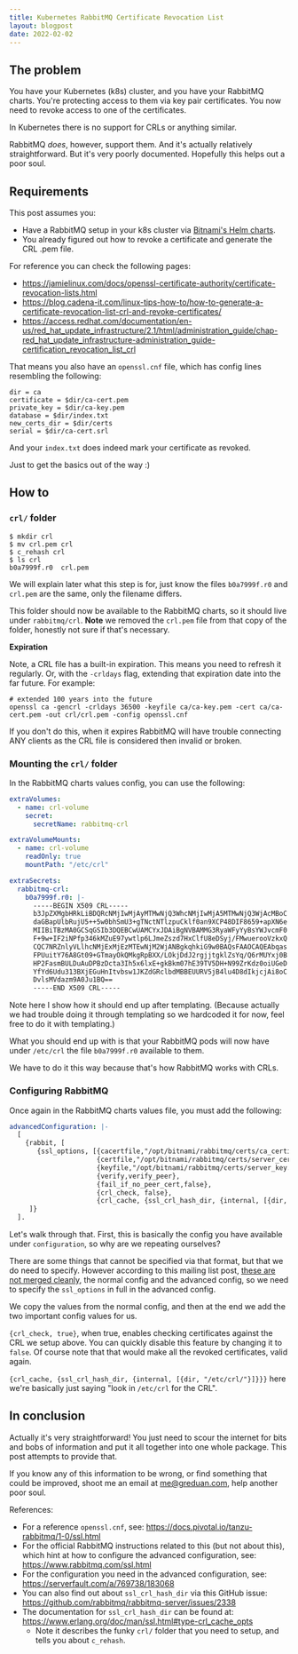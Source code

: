 ```yaml
---
title: Kubernetes RabbitMQ Certificate Revocation List
layout: blogpost
date: 2022-02-02
---
```


## The problem

You have your Kubernetes (k8s) cluster, and you have your RabbitMQ charts.  You're protecting access to them via key pair certificates.  You now need to revoke access to one of the certificates.

In Kubernetes there is no support for CRLs or anything similar.

RabbitMQ _does_, however, support them. And it's actually relatively straightforward.  But it's very poorly documented.  Hopefully this helps out a poor soul.

## Requirements

This post assumes you:

- Have a RabbitMQ setup in your k8s cluster via [Bitnami's Helm charts][bitnami].
- You already figured out how to revoke a certificate and generate the CRL .pem file.

For reference you can check the following pages:

- https://jamielinux.com/docs/openssl-certificate-authority/certificate-revocation-lists.html
- https://blog.cadena-it.com/linux-tips-how-to/how-to-generate-a-certificate-revocation-list-crl-and-revoke-certificates/
- https://access.redhat.com/documentation/en-us/red_hat_update_infrastructure/2.1/html/administration_guide/chap-red_hat_update_infrastructure-administration_guide-certification_revocation_list_crl

That means you also have an `openssl.cnf` file, which has config lines resembling the following:

```
dir = ca
certificate = $dir/ca-cert.pem
private_key = $dir/ca-key.pem
database = $dir/index.txt
new_certs_dir = $dir/certs
serial = $dir/ca-cert.srl
```

And your `index.txt` does indeed mark your certificate as revoked.

Just to get the basics out of the way :)

## How to

### `crl/` folder

```shell
$ mkdir crl
$ mv crl.pem crl
$ c_rehash crl
$ ls crl
b0a7999f.r0  crl.pem
```

We will explain later what this step is for, just know the files `b0a7999f.r0` and `crl.pem` are the same, only the filename differs.

This folder should now be available to the RabbitMQ charts, so it should live under `rabbitmq/crl`.  **Note** we removed the `crl.pem` file from that copy of the folder, honestly not sure if that's necessary.

**Expiration**

Note, a CRL file has a built-in expiration.  This means you need to refresh it regularly.  Or, with the `-crldays` flag, extending that expiration date into the far future.  For example:

```shell
# extended 100 years into the future
openssl ca -gencrl -crldays 36500 -keyfile ca/ca-key.pem -cert ca/ca-cert.pem -out crl/crl.pem -config openssl.cnf
```

If you don't do this, when it expires RabbitMQ will have trouble connecting ANY clients as the CRL file is considered then invalid or broken.

### Mounting the `crl/` folder

In the RabbitMQ charts values config, you can use the following:

```yaml
extraVolumes:
  - name: crl-volume
    secret:
      secretName: rabbitmq-crl

extraVolumeMounts:
  - name: crl-volume
    readOnly: true
    mountPath: "/etc/crl"

extraSecrets:
  rabbitmq-crl:
    b0a7999f.r0: |-
      -----BEGIN X509 CRL-----
      b3JpZXMgbHRkLiBDQRcNMjIwMjAyMTMwNjQ3WhcNMjIwMjA5MTMwNjQ3WjAcMBoC
      daGBapUlbRujU5++5w0bhSmU3+gTNctNTlzpuCklf0an9XCP48DIF8659+apXN6e
      MIIBiTBzMA0GCSqGSIb3DQEBCwUAMCYxJDAiBgNVBAMMG3RyaWFyYyBsYWJvcmF0
      F+9w+IF2iNPfp346kMZuE97ywtlp6LJmeZszd7HxClfU8eDSyj/FMwuerooVzkxQ
      CQC7NRZnlyVLlhcNMjExMjEzMTEwNjM2WjANBgkqhkiG9w0BAQsFAAOCAQEAbqas
      FPUuitY76A8Gt09+GTmayOkQMkgRpBXX/LOkjDdJ2rgjjtgklZsYq/Q6rMUYxj0B
      HP2FasmBULDuAuDPBzDcta3Ih5x6lxE+gkBkm07hE39TV5DH+N99ZrKdz0oiUGeD
      YfYd6Udu313BXjEGuHnItvbsw1JKZdGRclbdMBBEUURV5jB4lu4D8dIkjcjAi8oC
      DvlsMVdazm9A0Ju1BQ==
      -----END X509 CRL-----
```

Note here I show how it should end up after templating.  (Because actually we had trouble doing it through templating so we hardcoded it for now, feel free to do it with templating.)

What you should end up with is that your RabbitMQ pods will now have under `/etc/crl` the file `b0a7999f.r0` available to them.

We have to do it this way because that's how RabbitMQ works with CRLs.

### Configuring RabbitMQ

Once again in the RabbitMQ charts values file, you must add the following:

```yaml
advancedConfiguration: |-
  [
    {rabbit, [
       {ssl_options, [{cacertfile,"/opt/bitnami/rabbitmq/certs/ca_certificate.pem"},
                      {certfile,"/opt/bitnami/rabbitmq/certs/server_certificate.pem"},
                      {keyfile,"/opt/bitnami/rabbitmq/certs/server_key.pem"},
                      {verify,verify_peer},
                      {fail_if_no_peer_cert,false},
                      {crl_check, false},
                      {crl_cache, {ssl_crl_hash_dir, {internal, [{dir, "/etc/crl/"}]}}}]}
     ]}
  ].
```

Let's walk through that.  First, this is basically the config you have available under `configuration`, so why are we repeating ourselves?

There are some things that cannot be specified via that format, but that we do need to specify.  However according to this mailing list post, [these are not merged cleanly][mailing-list], the normal config and the advanced config, so we need to specify the `ssl_options` in full in the advanced config. 

We copy the values from the normal config, and then at the end we add the two important config values for us.

`{crl_check, true}`, when true, enables checking certificates against the CRL we setup above.  You can quickly disable this feature by changing it to `false`.  Of course note that that would make all the revoked certificates, valid again.

`{crl_cache, {ssl_crl_hash_dir, {internal, [{dir, "/etc/crl/"}]}}}` here we're basically just saying "look in `/etc/crl` for the CRL".

## In conclusion

Actually it's very straightforward!  You just need to scour the internet for bits and bobs of information and put it all together into one whole package.  This post attempts to provide that.

If you know any of this information to be wrong, or find something that could be improved, shoot me an email at <a href="mailto:me@greduan.com">me@greduan.com</a>, help another poor soul.

References:

- For a reference `openssl.cnf`, see: https://docs.pivotal.io/tanzu-rabbitmq/1-0/ssl.html
- For the official RabbitMQ instructions related to this (but not about this), which hint at how to configure the advanced configuration, see: https://www.rabbitmq.com/ssl.html
- For the configuration you need in the advanced configuration, see: https://serverfault.com/a/769738/183068
- You can also find out about `ssl_crl_hash_dir` via this GitHub issue: https://github.com/rabbitmq/rabbitmq-server/issues/2338
- The documentation for `ssl_crl_hash_dir` can be found at: https://www.erlang.org/doc/man/ssl.html#type-crl_cache_opts
  - Note it describes the funky `crl/` folder that you need to setup, and tells you about `c_rehash`.

[bitnami]: https://github.com/bitnami/charts/tree/master/bitnami/rabbitmq
[mailing-list]: https://groups.google.com/g/rabbitmq-users/c/axRy_eeB7xk
